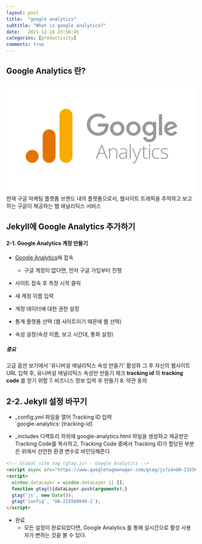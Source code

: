 ```yaml
---
layout: post
title:  "google analytics"
subtitle: "What is google analytics?"
date:   2021-12-10 23:56:45
categories: [productivity]
comments: true
---
```



## Google Analytics 란?
![googleanalytics](/img/googleanalytics.png)
현재 구글 마케팅 플랫폼 브랜드 내의 플랫폼으로서, 웹사이트 트래픽을 추적하고 보고하는 구글이 제공하는 웹 애널리틱스 서비스

## Jekyll에 Google Analytics 추가하기
#### 2-1. Google Analytics 계정 만들기
* [Google Analytics](https://analytics.google.com/analytics/web/)에 접속

    * 구글 계정이 없다면, 먼저 구글 가입부터 진행
  
* 사이트 접속 후 측정 시작 클릭

* 새 계정 이름 입력

* 계정 데이터에 대한 권한 설정 

* 통계 플랫폼 선택 (웹 사이트이기 때문에 웹 선택)

* 속성 설정(속성 이름, 보고 시간대, 통화 설정)
##### **중요**
고급 옵션 보기에서 '유니버설 애널리틱스 속성 만들기' 활성화 그 후 자신의 웹사이트 URL 입력 후, 유니버설 애널리틱스 속성만 만들기 체크 **tracking id** 와 **tracking code** 를 얻기 위함
7. 비즈니스 정보 입력 후 만들기
8. 약관 동의

## 2-2. Jekyll 설정 바꾸기
* _config.yml 파일을 열어 Tracking ID 입력
   <br/>`google-analytics: [tracking-id]

* _includes 디렉토리 하위에 google-analytics.html 파일을 생성하고 제공받은 Tracking Code를 복사하고, Tracking Code 중에서 Tracking ID가 할당된 부분은 위에서 선언한 환경 변수로 바인딩해준다.
```html
<!-- Global site tag (gtag.js) - Google Analytics -->
<script async src="https://www.googletagmanager.com/gtag/js?id=UA-215560049-1"></script>
<script>
  window.dataLayer = window.dataLayer || [];
  function gtag(){dataLayer.push(arguments);}
  gtag('js', new Date());
  gtag('config', 'UA-215560049-1');
</script>
```

* 완료
  * 모든 설정이 완료되었다면, Google Analytics 를 통해 실시간으로 활성 사용자가 변하는 것을 볼 수 있다.

